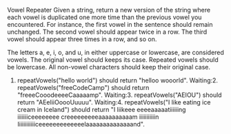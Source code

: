 
Vowel Repeater
Given a string, return a new version of the string where each vowel is duplicated one more time than the previous vowel you encountered. For instance, the first vowel in the sentence should remain unchanged. The second vowel should appear twice in a row. The third vowel should appear three times in a row, and so on.

The letters a, e, i, o, and u, in either uppercase or lowercase, are considered vowels.
The original vowel should keeps its case.
Repeated vowels should be lowercase.
All non-vowel characters should keep their original case.

1. repeatVowels("hello world") should return "helloo wooorld".
Waiting:2. repeatVowels("freeCodeCamp") should return "freeeCooodeeeeCaaaaamp".
Waiting:3. repeatVowels("AEIOU") should return "AEeIiiOoooUuuuu".
Waiting:4. repeatVowels("I like eating ice cream in Iceland") should return "I liikeee eeeeaaaaatiiiiiing iiiiiiiceeeeeeee creeeeeeeeeaaaaaaaaaam iiiiiiiiiiin Iiiiiiiiiiiiceeeeeeeeeeeeelaaaaaaaaaaaaaand".
